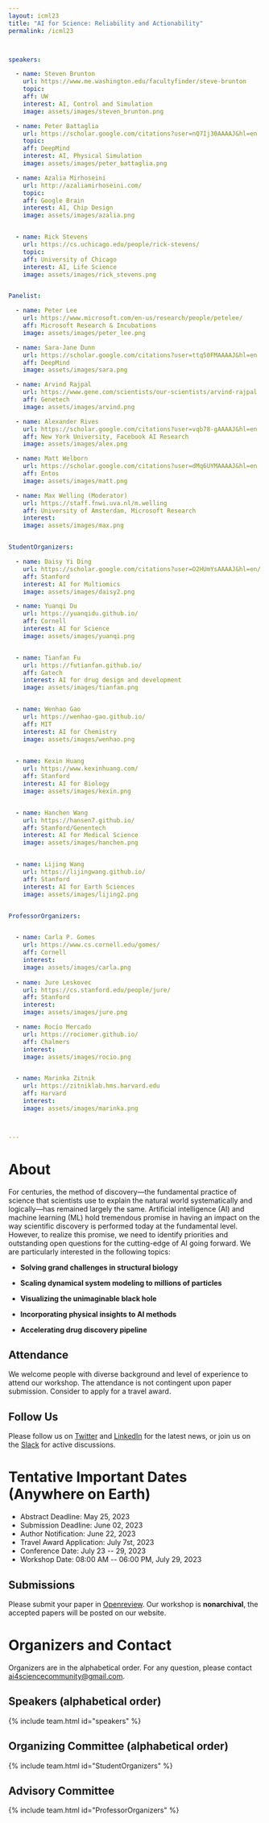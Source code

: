 ```yaml
---
layout: icml23
title: "AI for Science: Reliability and Actionability"
permalink: /icml23



speakers:

  - name: Steven Brunton  
    url: https://www.me.washington.edu/facultyfinder/steve-brunton 
    topic: 
    aff: UW
    interest: AI, Control and Simulation
    image: assets/images/steven_brunton.png 

  - name: Peter Battaglia   
    url: https://scholar.google.com/citations?user=nQ7Ij30AAAAJ&hl=en 
    topic: 
    aff: DeepMind
    interest: AI, Physical Simulation
    image: assets/images/peter_battaglia.png 

  - name: Azalia Mirhoseini   
    url: http://azaliamirhoseini.com/  
    topic: 
    aff: Google Brain 
    interest: AI, Chip Design
    image: assets/images/azalia.png 


  - name: Rick Stevens    
    url: https://cs.uchicago.edu/people/rick-stevens/   
    topic: 
    aff: University of Chicago
    interest: AI, Life Science
    image: assets/images/rick_stevens.png 


Panelist:

  - name: Peter Lee
    url: https://www.microsoft.com/en-us/research/people/petelee/
    aff: Microsoft Research & Incubations 
    image: assets/images/peter_lee.png 

  - name: Sara-Jane Dunn
    url: https://scholar.google.com/citations?user=ttq50FMAAAAJ&hl=en
    aff: DeepMind 
    image: assets/images/sara.png 

  - name: Arvind Rajpal
    url: https://www.gene.com/scientists/our-scientists/arvind-rajpal
    aff: Genetech 
    image: assets/images/arvind.png 

  - name: Alexander Rives
    url: https://scholar.google.com/citations?user=vqb78-gAAAAJ&hl=en
    aff: New York University, Facebook AI Research 
    image: assets/images/alex.png 

  - name: Matt Welborn
    url: https://scholar.google.com/citations?user=dMq6UYMAAAAJ&hl=en
    aff: Entos 
    image: assets/images/matt.png 

  - name: Max Welling (Moderator)
    url: https://staff.fnwi.uva.nl/m.welling
    aff: University of Amsterdam, Microsoft Research
    interest: 
    image: assets/images/max.png 


StudentOrganizers:

  - name: Daisy Yi Ding
    url: https://scholar.google.com/citations?user=O2HUmYsAAAAJ&hl=en/
    aff: Stanford 
    interest: AI for Multiomics
    image: assets/images/daisy2.png 

  - name: Yuanqi Du
    url: https://yuanqidu.github.io/
    aff: Cornell 
    interest: AI for Science
    image: assets/images/yuanqi.png 


  - name: Tianfan Fu 
    url: https://futianfan.github.io/
    aff: Gatech
    interest: AI for drug design and development 
    image: assets/images/tianfan.png 


  - name: Wenhao Gao
    url: https://wenhao-gao.github.io/
    aff: MIT
    interest: AI for Chemistry
    image: assets/images/wenhao.png 

  
  - name: Kexin Huang 
    url: https://www.kexinhuang.com/
    aff: Stanford
    interest: AI for Biology
    image: assets/images/kexin.png


  - name: Hanchen Wang 
    url: https://hansen7.github.io/
    aff: Stanford/Genentech
    interest: AI for Medical Science
    image: assets/images/hanchen.png 


  - name: Lijing Wang 
    url: https://lijingwang.github.io/
    aff: Stanford
    interest: AI for Earth Sciences
    image: assets/images/lijing2.png 


ProfessorOrganizers:


  - name: Carla P. Gomes
    url: https://www.cs.cornell.edu/gomes/
    aff: Cornell
    interest: 
    image: assets/images/carla.png 
    
  - name: Jure Leskovec 
    url: https://cs.stanford.edu/people/jure/
    aff: Stanford
    interest: 
    image: assets/images/jure.png 

  - name: Rocío Mercado
    url: https://rociomer.github.io/
    aff: Chalmers
    interest: 
    image: assets/images/rocio.png 


  - name: Marinka Zitnik
    url: https://zitniklab.hms.harvard.edu
    aff: Harvard
    interest: 
    image: assets/images/marinka.png 



---
```


# About

For centuries, the method of discovery—the fundamental practice of science that scientists use to explain the natural world systematically and logically—has remained largely the same. Artificial intelligence (AI) and machine learning (ML) hold tremendous promise in having an impact on the way scientific discovery is performed today at the fundamental level. However, to realize this promise, we need to identify priorities and outstanding open questions for the cutting-edge of AI going forward. We are particularly interested in the following topics:

- **Solving grand challenges in structural biology**

- **Scaling dynamical system modeling to millions of particles**

- **Visualizing the unimaginable black hole**

- **Incorporating physical insights to AI methods**

- **Accelerating drug discovery pipeline**

## Attendance

We welcome people with diverse background and level of experience to attend our workshop. The attendance is not contingent upon paper submission. Consider to apply for a travel award.



## Follow Us

Please follow us on [Twitter](https://twitter.com/AI_for_Science) and [LinkedIn](https://www.linkedin.com/company/ai-for-science/) for the latest news, or join us on the [Slack](https://join.slack.com/t/ai4sciencecommunity/shared_invite/zt-ztw3600x-TR5EdX~NnnlW7g3lkM8HnQ) for active discussions.

<!-- # Invited Talks (In alphabetical order)

{% include team.html id="speakers" %}

# Panel: Landing of AI for Science and future of AI for Science in industry

{% include team.html id="Panelist" %}
 -->



# Tentative Important Dates (Anywhere on Earth)

- Abstract Deadline: May 25, 2023
- Submission Deadline: June 02, 2023
- Author Notification: June 22, 2023
- Travel Award Application: July 7st, 2023
- Conference Date: July 23 -- 29, 2023
- Workshop Date: 08:00 AM -- 06:00 PM, July 29, 2023


## Submissions 

Please submit your paper in [Openreview](https://openreview.net/group?id=NeurIPS.cc/2022/Workshop/AI4Science). Our workshop is **nonarchival**, the accepted papers will be posted on our website. 


# Organizers and Contact

Organizers are in the alphabetical order. For any question, please contact [ai4sciencecommunity@gmail.com](mailto:ai4sciencecommunity@gmail.com).

## Speakers (alphabetical order)

{% include team.html id="speakers" %}



## Organizing Committee (alphabetical order)

{% include team.html id="StudentOrganizers" %}

## Advisory Committee 

{% include team.html id="ProfessorOrganizers" %}


<!-- <ul>
{% for p in page.StudentOrganizers %}
<li>
<a{% if p.url %} href="{{ p.url }}"{% endif %}>{{ p.name }}</a>
</li>
{% endfor %}
</ul>



<ul>
{% for p in page.ProfessorOrganizers %}
<li>
<a{% if p.url %} href="{{ p.url }}"{% endif %}>{{ p.name }}</a>
</li>
{% endfor %}
</ul> -->

